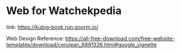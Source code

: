 # Web for Watchekpedia

link: https://kubig-book.run.goorm.io/

Web Design Reference: https://all-free-download.com/free-website-templates/download/cerulean_6891326.html#google_vignette

